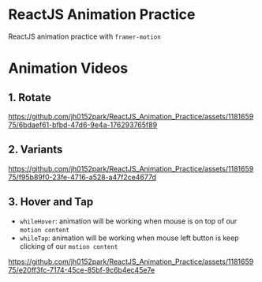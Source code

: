 # ReactJS Animation Practice
ReactJS animation practice with `framer-motion`

# Animation Videos
## 1. Rotate
https://github.com/jh0152park/ReactJS_Animation_Practice/assets/118165975/6bdaef61-bfbd-47d6-9e4a-176293765f89


## 2. Variants
https://github.com/jh0152park/ReactJS_Animation_Practice/assets/118165975/f95b89f0-23fe-4716-a528-a47f2ce4677d

## 3. Hover and Tap
- `whileHover`: animation will be working when mouse is on top of our `motion content`
- `whileTap`: animation will be working when mouse left button is keep clicking of our `motion content`

https://github.com/jh0152park/ReactJS_Animation_Practice/assets/118165975/e20ff3fc-7174-45ce-85bf-9c6b4ec45e7e

